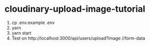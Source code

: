 # cloudinary-upload-image-tutorial
1. cp .env.example .env
2. yarn
3. yarn start
4. Test on http://localhost:3000/api/users/upload?image //form-data
